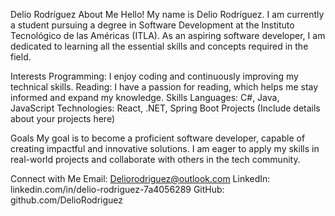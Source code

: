 Delio Rodríguez
About Me
Hello! My name is Delio Rodríguez. I am currently a student pursuing a degree in Software Development at the Instituto Tecnológico de las Américas (ITLA). As an aspiring software developer, I am dedicated to learning all the essential skills and concepts required in the field.

Interests
Programming: I enjoy coding and continuously improving my technical skills.
Reading: I have a passion for reading, which helps me stay informed and expand my knowledge.
Skills
Languages: C#, Java, JavaScript
Technologies: React, .NET, Spring Boot
Projects
(Include details about your projects here)

Goals
My goal is to become a proficient software developer, capable of creating impactful and innovative solutions. I am eager to apply my skills in real-world projects and collaborate with others in the tech community.

Connect with Me
Email: Deliorodriguez@outlook.com
LinkedIn: linkedin.com/in/delio-rodriguez-7a4056289
GitHub: github.com/DelioRodriguez
